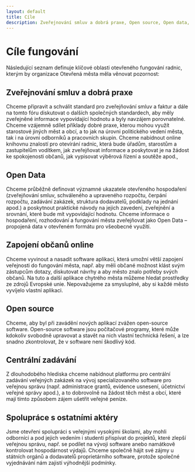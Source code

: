 ```yaml
---
layout: default
title: Cíle
description: Zveřejnování smluv a dobrá praxe, Open source, Open data, Zapojení občanů online, Spolupráce s ostatními aktéry
---
```



# Cíle fungování

Následující seznam definuje klíčové oblasti otevřeného fungování radnic,
kterým by organizace Otevřená města měla věnovat pozornost:

Zveřejnování smluv a dobrá praxe
-------------------------------

Chceme připravit a schválit standard pro zveřejňování smluv a faktur a dále
na tomto fóru diskutovat o dalších společných standardech, aby měly zveřejněné
informace vypovídající hodnotu a byly navzájem porovnatelné. Chceme vzájemně
sdílet příklady dobré praxe, kterou mohou využít starostové
jiných měst a obcí, a to jak na úrovni politického vedení města, tak i na úrovni
odborníků a pracovních skupin. Chceme nabídnout online knihovnu znalostí pro otevírání radnic, která bude úřadům,
starostům a zastupitelům vodítkem, jak zveřejňovat informace a poskytovat je
na žádost ke spokojenosti občanů, jak vypisovat výběrová řízení a soutěže apod.,

Open Data
-------------------------------------

Chceme průběžně definovat významné ukazatele otevřeného hospodaření (zveřejňování smluv,
schváleného a upraveného rozpočtu, čerpání rozpočtu, zadávání zakázek, struktura dodavatelů,
podklady na jednání apod.) a poskytnout praktické návody na jejich zavedení, zveřejnění a
srovnání, které bude mít vypovídající hodnotu. Chceme informace o hospodaření,
rozhodování a fungování města zveřejňovat jako Open Data – propojená data
v otevřeném formátu pro všeobecné využití.

Zapojení občanů online
---------------

Chceme vyvinout a nasadit software aplikaci, která umožní větší zapojení
veřejnosti do fungování města, např. aby měli občané možnost klást svým zástupcům
dotazy, diskutovat návrhy a aby město znalo potřeby svých občanů. Na tuto a další aplikace chytrého města
můžeme hledat prostředky ze zdrojů Evropské unie. Nepovažujeme za smysluplné, aby
si každé město vyvíjelo vlastní aplikaci.

Open source
------------

Chceme, aby byl při zavádění nových aplikací zvážen open-source software.
Open-source software jsou počítačové programy, které může kdokoliv svobodně
upravovat a stavět na nich vlastní technická řešení, a lze snadno zkontrolovat,
že v software není škodlivý kód.

Centrální zadávání
------------------

Z dlouhodobého hlediska chceme nabídnout platformu pro centrální zadávání veřejných zakázek na vývoj
specializovaného software pro veřejnou správu (např. administrace grantů,
evidence usnesení, účetnictví veřejné správy apod.), a to dobrovolně na žádost
těch měst a obcí, které mají tímto způsobem zájem ušetřit veřejné peníze.

Spolupráce s ostatními aktéry
--------------------------

Jsme otevřeni spolupráci s veřejnými vysokými školami, aby mohli odborníci
a pod jejich vedením i studenti přispívat do projektů, které zlepší veřejnou správu,
např. se podílet na vývoji software anebo namátkově kontrolovat hospodárnost výdajů.
Chceme společně hájit své zájmy u státních orgánů a dodavatelů proprietárního
software, protože společné vyjednávání nám zajistí výhodnější podmínky.
